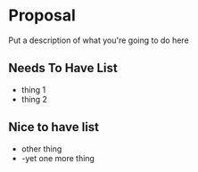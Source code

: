 # Proposal 

Put a description of what you're going to do here 

## Needs To Have List 

- thing 1 
- thing 2 

## Nice to have list 

- other thing 
- -yet one more thing 
